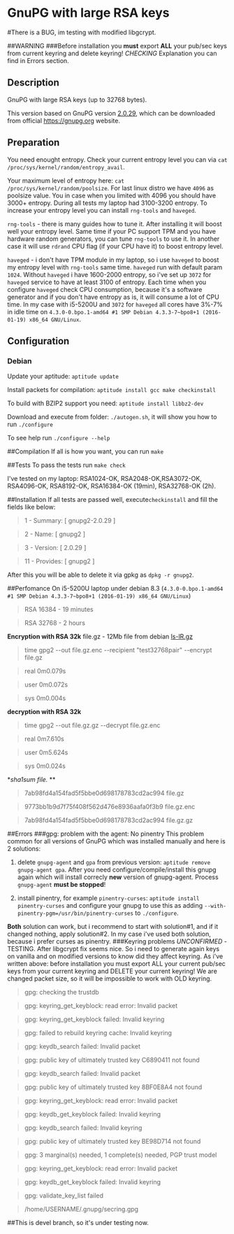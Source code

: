 # GnuPG with large RSA keys

#There is a BUG, im testing with modified libgcrypt.

##WARNING
###Before installation you **must** export **ALL** your pub/sec keys from current keyring and delete keyring! *CHECKING*
Explanation you can find in Errors section.
## Description
GnuPG with large RSA keys (up to 32768 bytes).

This version based on GnuPG version [2.0.29](https://gnupg.org/ftp/gcrypt/gnupg/gnupg-2.0.29.tar.bz2), which can be downloaded from official https://gnupg.org website.

## Preparation
You need enought entropy. Check your current entropy level you can via `cat /proc/sys/kernel/random/entropy_avail`.

Your maximum level of entropy here: `cat /proc/sys/kernel/random/poolsize`. For last linux distro we have `4096` as poolsize value.
You in case when you limited with 4096 you should have 3000+ entropy. During all tests my laptop had 3100-3200 entropy.
To increase your entropy level you can install `rng-tools` and `haveged`.

`rng-tools` - there is many guides how to tune it. After installing it will boost well your entropy level. Same time if your PC support TPM and you have hardware random generators, you can tune `rng-tools` to use it. In another case it will use `rdrand` CPU flag (if your CPU have it) to boost entropy level.

`haveged` - i don't have TPM module in my laptop, so i use `haveged` to boost my entropy level with `rng-tools` same time. `haveged` run with default param `1024`. Without `haveged` i have 1600-2000 entropy, so i've set up `3072` for `haveged` service to have at least 3100 of entropy. Each time when you configure `haveged` check CPU consumption, because it's a software generator and if you don't have entropy as is, it will consume a lot of CPU time. In my case with i5-5200U and `3072` for `haveged` all cores have 3%-7% in idle time on `4.3.0-0.bpo.1-amd64 #1 SMP Debian 4.3.3-7~bpo8+1 (2016-01-19) x86_64 GNU/Linux`.

## Configuration
### Debian
Update your aptitude: `aptitude update`

Install packets for compilation: `aptitude install gcc make checkinstall`

To build with BZIP2 support you need: `aptitude install libbz2-dev`

Download and execute from folder: `./autogen.sh`, it will show you how to run `./configure`

To see help run `./configure --help`

##Compilation
If all is how you want, you can run `make`

##Tests
To pass the tests run `make check`

I've tested on my laptop: RSA1024-OK, RSA2048-OK,RSA3072-OK, RSA4096-OK, RSA8192-OK, RSA16384-OK (19min), RSA32768-OK (2h).

##Installation
If all tests are passed well, execute`checkinstall` and fill the fields like below:

> 1 -  Summary: [ gnupg2-2.0.29 ]

> 2 -  Name:    [ gnupg2 ]

> 3 -  Version: [ 2.0.29 ]

> 11 - Provides: [ gnupg2 ]

After this you will be able to delete it via gpkg as `dpkg -r gnupg2`.

##Perfomance
On i5-5200U laptop under debian 8.3 (`4.3.0-0.bpo.1-amd64 #1 SMP Debian 4.3.3-7~bpo8+1 (2016-01-19) x86_64 GNU/Linux`)

>RSA 16384 - 19 minutes

>RSA 32768 - 2 hours

**Encryption with RSA 32k** file.gz - 12Mb file from debian [ls-lR.gz](http://ftp.debian.org/debian/ls-lR.gz)
> time gpg2 --out file.gz.enc --recipient "test32768pair" --encrypt file.gz

>

>real	0m0.079s

>user	0m0.072s

>sys	0m0.004s

**decryption with RSA 32k**
> time gpg2 --out file.gz.gz --decrypt file.gz.enc

>

>real	0m7.610s

>user	0m5.624s

>sys	0m0.024s

**sha1sum file.* **
>7ab98fd4a154fad5f5bbe0d698178783cd2ac994  file.gz

>9773bb1b9d7f75f408f562d476e8936aafa0f3b9  file.gz.enc

>7ab98fd4a154fad5f5bbe0d698178783cd2ac994  file.gz.gz

##Errors
###gpg: problem with the agent: No pinentry
This problem common for all versions of GnuPG which was installed manually and here is 2 solutions:

 1) delete `gnupg-agent` and `gpa` from previous version: `aptitude remove gnupg-agent gpa`. After you need configure/compile/install this gnupg again which will install correcly **new** version of gnupg-agent. Process `gnupg-agent` **must be stopped**! 
 
 2) install pinentry, for example `pinentry-curses`: `aptitude install pinentry-curses` and configure your gnupg to use this as adding `--with-pinentry-pgm=/usr/bin/pinentry-curses` to `./configure`.
 
**Both** solution can work, but i recommend to start with solution#1, and if it changed nothing, apply solution#2. In my case i've used both solution, because i prefer curses as pinentry.
###Keyring problems *UNCONFIRMED* - TESTING. After libgcrypt fix seems nice. So i need to generate again keys on vanilla and on modified versions to know did they affect keyring.
As i've written above: before installation you must export ALL your current pub/sec keys from your current keyring and DELETE your current keyring! We are changed packet size, so it will be impossible to work with OLD keyring.

> gpg: checking the trustdb

> gpg: keyring_get_keyblock: read error: Invalid packet

> gpg: keyring_get_keyblock failed: Invalid keyring

> gpg: failed to rebuild keyring cache: Invalid keyring

> gpg: keydb_search failed: Invalid packet

> gpg: public key of ultimately trusted key C6890411 not found

> gpg: keydb_search failed: Invalid packet

> gpg: public key of ultimately trusted key 8BF0E8A4 not found

> gpg: keyring_get_keyblock: read error: Invalid packet

> gpg: keydb_get_keyblock failed: Invalid keyring

> gpg: keydb_search failed: Invalid keyring

> gpg: public key of ultimately trusted key BE98D714 not found

> gpg: 3 marginal(s) needed, 1 complete(s) needed, PGP trust model

> gpg: keyring_get_keyblock: read error: Invalid packet

> gpg: keydb_get_keyblock failed: Invalid keyring

> gpg: validate_key_list failed

> /home/USERNAME/.gnupg/secring.gpg


##This is devel branch, so it's under testing now.